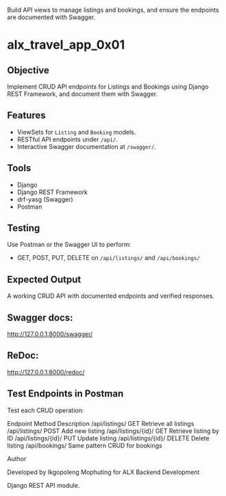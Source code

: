 Build API views to manage listings and bookings, and ensure the endpoints are documented with Swagger.


# alx_travel_app_0x01

## Objective
Implement CRUD API endpoints for Listings and Bookings using Django REST Framework, and document them with Swagger.

## Features
- ViewSets for `Listing` and `Booking` models.
- RESTful API endpoints under `/api/`.
- Interactive Swagger documentation at `/swagger/`.

## Tools
- Django
- Django REST Framework
- drf-yasg (Swagger)
- Postman

## Testing
Use Postman or the Swagger UI to perform:
- GET, POST, PUT, DELETE on `/api/listings/` and `/api/bookings/`

## Expected Output
A working CRUD API with documented endpoints and verified responses.

## Swagger docs: 
http://127.0.0.1:8000/swagger/

## ReDoc: 
http://127.0.0.1:8000/redoc/

## Test Endpoints in Postman

Test each CRUD operation:

Endpoint	Method	Description
/api/listings/	GET	Retrieve all listings
/api/listings/	POST	Add new listing
/api/listings/{id}/	GET	Retrieve listing by ID
/api/listings/{id}/	PUT	Update listing
/api/listings/{id}/	DELETE	Delete listing
/api/bookings/	Same pattern	CRUD for bookings

Author

Developed by Ikgopoleng Mophuting for ALX Backend Development 

Django REST API module.
